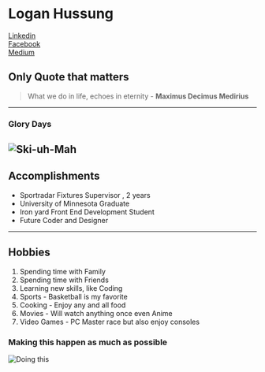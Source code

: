 # Logan Hussung

[Linkedin](https://www.linkedin.com/in/logan-hussung-a78a0366)   
[Facebook](https://www.facebook.com/logan.hussung)   
[Medium](https://medium.com/@hussu072)


## Only Quote that matters  
>What we do in life, echoes in eternity - **Maximus Decimus Medirius**     

----
### Glory Days
![Ski-uh-Mah](https://scontent-ord1-1.xx.fbcdn.net/v/t1.0-9/1538700_10152244053877268_1479530437_n.jpg?oh=ff2a59411b261970370d4a380a26c46f&oe=5863E106)
----
## Accomplishments
* Sportradar Fixtures Supervisor , 2 years
* University of Minnesota Graduate   
* Iron yard Front End Development Student
* Future Coder and Designer
----
## Hobbies
1. Spending time with Family
2. Spending time with Friends
3. Learning new skills, like Coding
4. Sports - Basketball is my favorite
5. Cooking - Enjoy any and all food
6. Movies - Will watch anything once even Anime
7. Video Games - PC Master race but also enjoy consoles

### Making this happen as much as possible
![Doing this](https://i.makeagif.com/media/7-13-2015/-ChLzm.gif)
